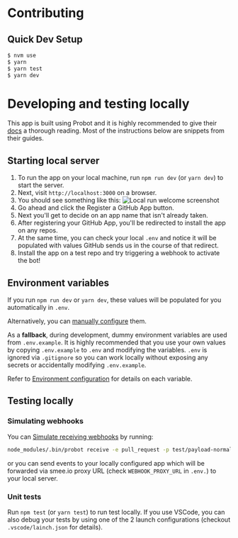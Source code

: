 # Contributing

## Quick Dev Setup

```sh
$ nvm use
$ yarn
$ yarn test
$ yarn dev
```

# Developing and testing locally

This app is built using Probot and it is highly recommended to give their [docs](https://probot.github.io/docs) a thorough reading. Most of the instructions below are snippets from their guides.

## Starting local server

1. To run the app on your local machine, run `npm run dev` (or `yarn dev`) to start the server.
2. Next, visit `http://localhost:3000` on a browser.
3. You should see something like this:
   ![Local run welcome screenshot](https://user-images.githubusercontent.com/13410355/46052950-a19e2900-c10e-11e8-9e7e-0c803b8ca35c.png 'Local run welcome screenshot')
4. Go ahead and click the Register a GitHub App button.
5. Next you'll get to decide on an app name that isn't already taken.
6. After registering your GitHub App, you'll be redirected to install the app on any repos.
7. At the same time, you can check your local `.env` and notice it will be populated with values GitHub sends us in the course of that redirect.
8. Install the app on a test repo and try triggering a webhook to activate the bot!

## Environment variables

If you run `npm run dev` or `yarn dev`, these values will be populated for you automatically in `.env`.

Alternatively, you can [manually configure](https://probot.github.io/docs/development/#manually-configuring-a-github-app) them.

As a **fallback**, during development, dummy environment variables are used from `.env.example`. It is highly recommended that you use your own values by copying `.env.example` to `.env` and modifying the variables. `.env` is ignored via `.gitignore` so you can work locally without exposing any secrets or accidentally modifying `.env.example`.

Refer to [Environment configuration](https://probot.github.io/docs/configuration/) for details on each variable.

## Testing locally

### Simulating webhooks

You can [Simulate receiving webhooks](https://probot.github.io/docs/simulating-webhooks/) by running:

```sh
node_modules/.bin/probot receive -e pull_request -p test/payload-normal.json ./index.js
```

or you can send events to your locally configured app which will be forwarded via smee.io proxy URL (check `WEBHOOK_PROXY_URL` in `.env.`) to your local server.

### Unit tests

Run `npm test` (or `yarn test`) to run test locally. If you use VSCode, you can also debug your tests by using one of the 2 launch configurations (checkout `.vscode/lainch.json` for details).
